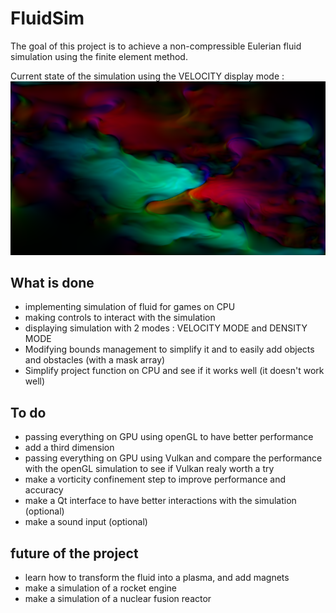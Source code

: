 # FluidSim
The goal of this project is to achieve a non-compressible Eulerian fluid simulation using the finite element method. 

Current state of the simulation using the VELOCITY display mode : 
![](resources/images/fluid2.png)


## What is done 
- implementing simulation of fluid for games on CPU
- making controls to interact with the simulation
- displaying simulation with 2 modes : VELOCITY MODE and DENSITY MODE
- Modifying bounds management to simplify it and to easily add objects and obstacles (with a mask array)
- Simplify project function on CPU and see if it works well (it doesn't work well)

## To do
- passing everything on GPU using openGL to have better performance
- add a third dimension
- passing everything on GPU using Vulkan and compare the performance with the openGL simulation to see if Vulkan realy worth a try
- make a vorticity confinement step to improve performance and accuracy
- make a Qt interface to have better interactions with the simulation (optional)
- make a sound input (optional)

## future of the project
- learn how to transform the fluid into a plasma, and add magnets
- make a simulation of a rocket engine
- make a simulation of a nuclear fusion reactor

